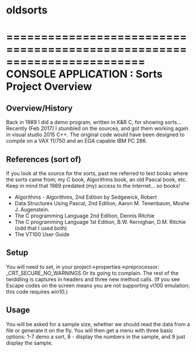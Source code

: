 # oldsorts
========================================================================
    CONSOLE APPLICATION : Sorts Project Overview
========================================================================

##  Overview/History

  Back in 1989 I did a demo program, written in K&R C, for showing sorts...
  Recently (Feb 2017) I stumbled on the sources, and got them working again
  in visual studio 2015 C++. The original code would have been designed to
  compile on a VAX 11/750 and an EGA capable IBM PC 286.

## References (sort of)
  If you look at the source for the sorts, past me referred to text books where the
  sorts came from; my C book, Algorithms book, an old Pascal book, etc. Keep in mind
  that 1989 predated (my) access to the internet... so books!
  
  * Algorithms - Algorithms, 2nd Edition by Sedgewick, Robert
  * Data Structures Using Pascal, 2nd Edition,  Aaron M. Tenenbaum, Moshe J. Augenstein.
  * The C programming Language 2nd Edition, Dennis Ritchie
  * The C programming Language 1st Edition, B.W. Kernighan, D.M. Ritchie (odd that I used both)
  * The VT100 User Guide

## Setup 
You will need to set, in your project->properties->preprocessor:
    _CRT_SECURE_NO_WARNINGS
Or its going to complain. The rest of the twiddling is captures in headers and three new method calls.
(If you see Escape codes on the screen means you are not supporting vt100 emulation; this code requires win10.)

## Usage
You will be asked for a sample size, whether we should read the data from a file or generate it on the fly.  You will then get a menu   with three basic options:  1-7 demo a sort, 8 - display the numbers in the sample, and 9 just display the sample.
